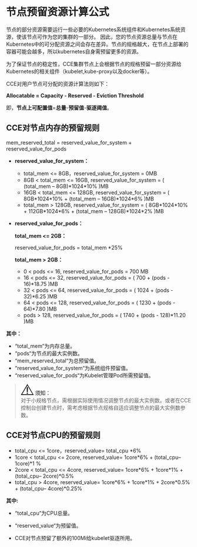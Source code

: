 # 节点预留资源计算公式<a name="cce_01_0178"></a>

节点的部分资源需要运行一些必要的Kubernetes系统组件和Kubernetes系统资源，使该节点可作为您的集群的一部分。 因此，您的节点资源总量与节点在Kubernetes中的可分配资源之间会存在差异。节点的规格越大，在节点上部署的容器可能会越多，所以kubernetes自身需预留更多的资源。

为了保证节点的稳定性，CCE集群节点上会根据节点的规格预留一部分资源给Kubernetes的相关组件（kubelet,kube-proxy以及docker等）。

CCE对用户节点可分配的资源计算法则如下：

**Allocatable = Capacity - Reserved - Eviction Threshold**

即，**节点上可配置值**=**总量**-**预留值**-**驱逐阈值**。

## CCE对节点内存的预留规则<a name="section16856143934620"></a>

mem\_reserved\_total = reserved\_value\_for\_system + reserved\_value\_for\_pods

-   **reserved\_value\_for\_system：**
    -   total\_mem <= 8GB，reserved\_value\_for\_system = 0MB
    -   8GB < total\_mem <= 16GB, reserved\_value\_for\_system = \( \(total\_mem – 8GB\)\*1024\*10% \)MB
    -   16GB < total\_mem <= 128GB, reserved\_value\_for\_system = \( 8GB\*1024\*10% + \(total\_mem – 16GB\)\*1024\*6% \)MB
    -   total\_mem \> 128GB, reserved\_value\_for\_system = \( 8GB\*1024\*10% + 112GB\*1024\*6% + \(total\_mem – 128GB\)\*1024\*2% \)MB

-   **reserved\_value\_for\_pods：**

    **total\_mem <= 2GB：**

    reserved\_value\_for\_pods = total\_mem \*25%

    **total\_mem \> 2GB：**

    -   0 < pods <= 16, reserved\_value\_for\_pods =  700 MB
    -   16 < pods <= 32, reserved\_value\_for\_pods = \( 700 + \(pods - 16\)\*18.75 \)MB
    -   32 < pods <= 64, reserved\_value\_for\_pods = \( 1024 + \(pods - 32\)\*6.25 \)MB
    -   64 < pods <= 128, reserved\_value\_for\_pods = \( 1230 + \(pods - 64\)\*7.80 \)MB
    -   pods \> 128, reserved\_value\_for\_pods = \( 1740 + \(pods - 128\)\*11.20 \)MB


**其中：**

-   “total\_mem“为内存总量。
-   “pods“为节点的最大实例数。
-   “mem\_reserved\_total“为总预留值。
-   “reserved\_value\_for\_system“为系统组件预留值。
-   “reserved\_value\_for\_pods“为Kubelet管理Pod所需预留值。

>![](public_sys-resources/icon-notice.gif) **须知：**   
>对于小规格节点，需根据实际使用情况调整节点的最大实例数。或者在CCE控制台创建节点时，需考虑根据节点规格自适应调整节点的最大实例数参数。  

## CCE对节点CPU的预留规则<a name="section65041914716"></a>

-   total\_cpu <= 1core，reserved\_value= total\_cpu \*6%
-   1core < total\_cpu <= 2core, reserved\_value= 1core\*6% + \(total\_cpu– 1core\)\*1 %
-   2core < total\_cpu <= 4core, reserved\_value= 1core\*6% + 1core\*1% + \(total\_cpu– 2core\)\*0.5%
-   total\_cpu \> 4core, reserved\_value= 1core\*6% + 1core\*1% + 2core\*0.5% + \(total\_cpu– 4core\)\*0.25%

**其中:**

-   “total\_cpu“为CPU总量。
-   “reserved\_value“为预留值。

-   CCE对节点预留了额外的100Mi给kubelet驱逐所用。

